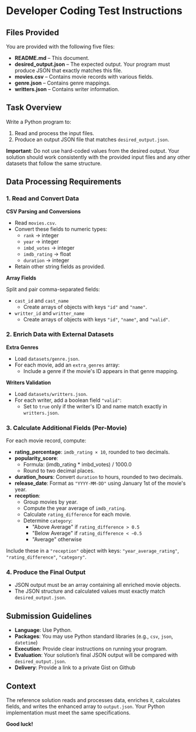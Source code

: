 # Developer Coding Test Instructions

## Files Provided

You are provided with the following five files:

- **README.md** – This document.
- **desired_output.json** – The expected output. Your program must produce JSON that exactly matches this file.
- **movies.csv** – Contains movie records with various fields.
- **genre.json** – Contains genre mappings.
- **writters.json** – Contains writer information. 

## Task Overview

Write a Python program to:

1. Read and process the input files.
2. Produce an output JSON file that matches `desired_output.json`.

**Important**: Do not use hard-coded values from the desired output. Your solution should work consistently with the provided input files and any other datasets that follow the same structure.

## Data Processing Requirements

### 1. Read and Convert Data

**CSV Parsing and Conversions**

- Read `movies.csv`.
- Convert these fields to numeric types:
  - `rank` → integer
  - `year` → integer
  - `imbd_votes` → integer
  - `imdb_rating` → float
  - `duration` → integer
- Retain other string fields as provided.

**Array Fields**

Split and pair comma-separated fields:

- `cast_id` and `cast_name`
  - Create arrays of objects with keys `"id"` and `"name"`.
- `writter_id` and `writter_name`
  - Create arrays of objects with keys `"id"`, `"name"`, and `"valid"`.

### 2. Enrich Data with External Datasets

**Extra Genres**

- Load `datasets/genre.json`.
- For each movie, add an `extra_genres` array:
  - Include a genre if the movie's ID appears in that genre mapping.

**Writers Validation**

- Load `datasets/writters.json`.
- For each writer, add a boolean field `"valid"`:
  - Set to `true` only if the writer's ID and name match exactly in `writters.json`.

### 3. Calculate Additional Fields (Per-Movie)

For each movie record, compute:

- **rating_percentage**: `imdb_rating × 10`, rounded to two decimals.
- **popularity_score**:
  - Formula: (imdb_rating * imbd_votes) / 1000.0
  - Round to two decimal places.
- **duration_hours**: Convert `duration` to hours, rounded to two decimals.
- **release_date**: Format as `"YYYY-MM-DD"` using January 1st of the movie's year.
- **reception**:
  - Group movies by year.
  - Compute the year average of `imdb_rating`.
  - Calculate `rating_difference` for each movie.
  - Determine `category`:
    - "Above Average" if `rating_difference > 0.5`
    - "Below Average" if `rating_difference < −0.5`
    - "Average" otherwise

Include these in a `"reception"` object with keys: `"year_average_rating"`, `"rating_difference"`, `"category"`.

### 4. Produce the Final Output

- JSON output must be an array containing all enriched movie objects.
- The JSON structure and calculated values must exactly match `desired_output.json`.

## Submission Guidelines

- **Language**: Use Python.
- **Packages**: You may use Python standard libraries (e.g., `csv`, `json`, `datetime`)
- **Execution**: Provide clear instructions on running your program.
- **Evaluation**: Your solution’s final JSON output will be compared with `desired_output.json`.
- **Delivery**: Provide a link to a private Gist on Github

## Context

The reference solution reads and processes data, enriches it, calculates fields, and writes the enhanced array to `output.json`. Your Python implementation must meet the same specifications.

**Good luck!**